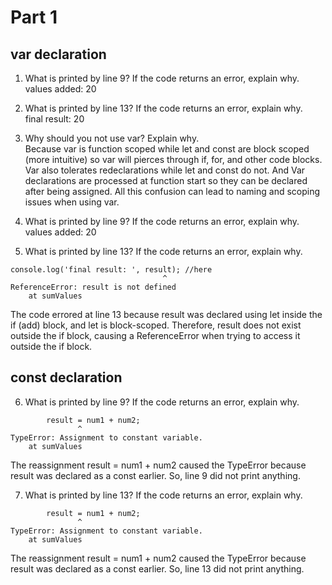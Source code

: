 # Part 1

## var declaration 

1. What is printed by line 9? If the code returns an error, explain why.   
values added:  20

2. What is printed by line 13? If the code returns an error, explain why.   
final result:  20

3. Why should you not use var? Explain why.   
Because var is function scoped while let and const are block scoped (more intuitive) so var will pierces through if, for, and other code blocks. Var also tolerates redeclarations while let and const do not. And Var declarations are processed at function start so they can be declared after being assigned. All this confusion can lead to naming and scoping issues when using var. 

4. What is printed by line 9? If the code returns an error, explain why.   
values added:  20

5. What is printed by line 13? If the code returns an error, explain why.   
```
console.log('final result: ', result); //here  
                                  ^      
ReferenceError: result is not defined    
    at sumValues   
```
The code errored at line 13 because result was declared using let inside the if (add) block, and let is block-scoped. Therefore, result does not exist outside the if block, causing a ReferenceError when trying to access it outside the if block.

## const declaration

6. What is printed by line 9? If the code returns an error, explain why.  
``` 
        result = num1 + num2;  
               ^  
TypeError: Assignment to constant variable.  
    at sumValues   
```
The reassignment result = num1 + num2 caused the TypeError because result was declared as a const earlier. So, line 9 did not print anything.

7. What is printed by line 13? If the code returns an error, explain why.   
```
        result = num1 + num2;  
               ^  
TypeError: Assignment to constant variable.  
    at sumValues   
```
The reassignment result = num1 + num2 caused the TypeError because result was declared as a const earlier. So, line 13 did not print anything.


